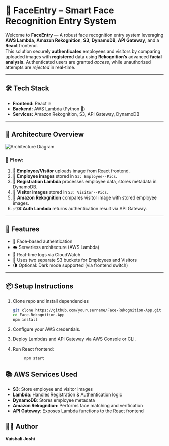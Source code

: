# 🧠 FaceEntry – Smart Face Recognition Entry System

Welcome to **FaceEntry** — A robust face recognition entry system leveraging **AWS Lambda**, **Amazon Rekognition**, **S3**, **DynamoDB**, **API Gateway**, and a **React** frontend.  
This solution securely **authenticates** employees and visitors by comparing uploaded images with **registere**d data using **Rekognition’s** advanced **facial analysis.** Authenticated users are granted _access_, while unauthorized attempts are _rejected_ in real-time.


---

## 🛠️ Tech Stack
- **Frontend:** React ⚛️
- **Backend:** AWS Lambda (Python 🐍)
- **Services:** Amazon Rekognition, S3, API Gateway, DynamoDB

---

## 🧩 Architecture Overview

![Architecture Diagram](./path/to/your/image.png)

### 🔁 Flow:
1. 📸 **Employee/Visitor** uploads image from React frontend.
2. 🪪 **Employee images** stored in `S3: Employee--Pics`.
3. 🔐 **Registration Lambda** processes employee data, stores metadata in DynamoDB.
4. 🎯 **Visitor images** stored in `S3: Visitor--Pics`.
5. 🧠 **Amazon Rekognition** compares visitor image with stored employee images.
6. ✅/❌ **Auth Lambda** returns authentication result via API Gateway.

---

## 🚀 Features
- 🔐 Face-based authentication
- ☁️ Serverless architecture (AWS Lambda)
- 🧾 Real-time logs via CloudWatch
- 📁 Uses two separate S3 buckets for Employees and Visitors
- 🌗 Optional: Dark mode supported (via frontend switch)

---

## 📦 Setup Instructions
1. Clone repo and install dependencies
   ```bash
   git clone https://github.com/yourusername/Face-Rekognition-App.git
   cd Face-Rekognition-App
   npm install
2. Configure your AWS credentials.
3. Deploy Lambdas and API Gateway via AWS Console or CLI.
4. Run React frontend:
   
     ```bash
          npm start
     ```


## 📚 AWS Services Used

- **S3**: Store employee and visitor images  
- **Lambda**: Handles Registration & Authentication logic  
- **DynamoDB**: Stores employee metadata  
- **Amazon Rekognition**: Performs face matching and verification  
- **API Gateway**: Exposes Lambda functions to the React frontend

## 🙋‍♂️ Author

**Vaishali Joshi**  
